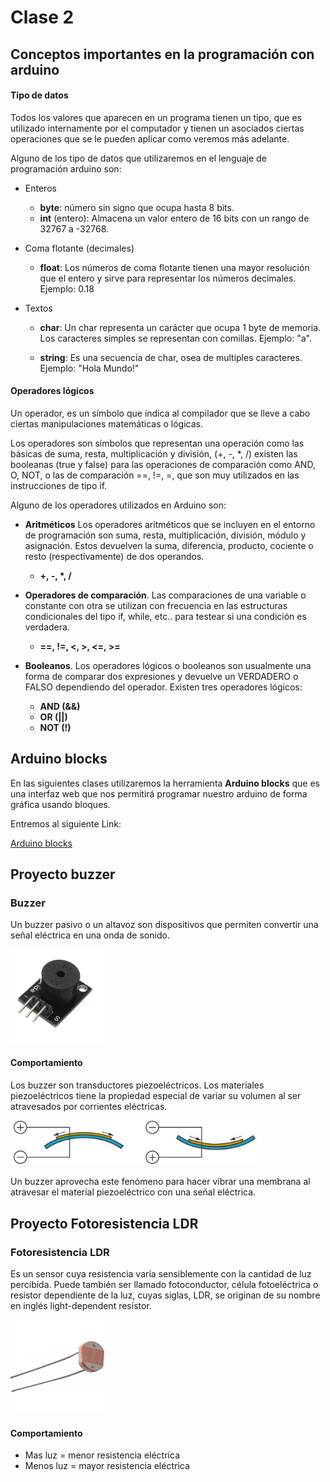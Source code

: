 # Clase 2

## Conceptos importantes en la programación con arduino

#### Tipo de datos

Todos los valores que aparecen en un programa tienen un tipo, que es utilizado internamente por el computador y tienen un asociados ciertas operaciones que se le pueden aplicar como veremos más adelante.

Alguno de los tipo de datos que utilizaremos en el lenguaje de programación arduino son:

- Enteros

  - **byte**: número sin signo que ocupa hasta 8 bits.
  - **int** (entero): Almacena un valor entero de 16 bits con un rango de 32767 a -32768.

- Coma flotante (decimales)

  - **float**: Los números de coma flotante tienen una mayor resolución que el entero y sirve para representar los números decimales. Ejemplo: 0.18

- Textos

  - **char**: Un char representa un carácter que ocupa 1 byte de memoria. Los caracteres simples se representan con comillas. Ejemplo: "a".

  - **string**: Es una secuencia de char, osea de multiples caracteres. Ejemplo: "Hola Mundo!"

#### Operadores lógicos

Un operador, es un símbolo que indica al compilador que se lleve a cabo ciertas manipulaciones matemáticas o lógicas.

Los operadores son símbolos que representan una operación como las básicas de suma, resta, multiplicación y división, (+, -, \*, /) existen las booleanas (true y false) para las operaciones de comparación como AND, O, NOT, o las de comparación ==, !=, =, que son muy utilizados en las instrucciones de tipo if.

Alguno de los operadores utilizados en Arduino son:

- **Aritméticos**
  Los operadores aritméticos que se incluyen en el entorno de programación son suma, resta, multiplicación, división, módulo y asignación. Estos devuelven la suma, diferencia, producto, cociente o resto (respectivamente) de dos operandos.

  - **+, -, \*, /**

- **Operadores de comparación**. Las comparaciones de una variable o constante con otra se utilizan con frecuencia en las estructuras condicionales del tipo if, while, etc.. para testear si una condición es verdadera.

  - **==, !=, <, >, <=, >=**

- **Booleanos**. Los operadores lógicos o booleanos son usualmente una forma de comparar dos expresiones y devuelve un VERDADERO o FALSO dependiendo del operador. Existen tres operadores lógicos:

  - **AND (&&)**
  - **OR (||)**
  - **NOT (!)**

## Arduino blocks

En las siguientes clases utilizaremos la herramienta **Arduino blocks** que es una interfaz web que nos permitirá programar nuestro arduino de forma gráfica usando bloques.

Entremos al siguiente Link:

[Arduino blocks](http://www.arduinoblocks.com/web/project/editordemo)

## Proyecto buzzer

### Buzzer

Un buzzer pasivo o un altavoz son dispositivos que permiten convertir una señal eléctrica en una onda de sonido.

<img src="../../../assets/img/buzzer.jpg" alt="arduino 1 img" width="150"/>

#### Comportamiento

Los buzzer son transductores piezoeléctricos. Los materiales piezoeléctricos tiene la propiedad especial de variar su volumen al ser atravesados por corrientes eléctricas.

<img src="../../../assets/img/buzzer-funcionamiento.png" alt="arduino 1 img" width="400"/>

Un buzzer aprovecha este fenómeno para hacer vibrar una membrana al atravesar el material piezoeléctrico con una señal eléctrica.

## Proyecto Fotoresistencia LDR

### Fotoresistencia LDR

Es un sensor cuya resistencia varía sensiblemente con la cantidad de luz percibida. Puede también ser llamado fotoconductor, célula fotoeléctrica o resistor dependiente de la luz, cuyas siglas, LDR, se originan de su nombre en inglés light-dependent resistor.

<img src="../../../assets/img/ldr.jpg" alt="arduino 1 img" width="150"/>

#### Comportamiento

- Mas luz = menor resistencia eléctrica
- Menos luz = mayor resistencia eléctrica
